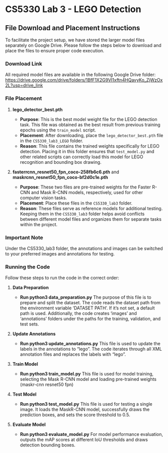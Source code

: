 # CS5330 Lab 3 - LEGO Detection

## File Download and Placement Instructions

To facilitate the project setup, we have stored the larger model files separately on Google Drive. Please follow the steps below to download and place the files to ensure proper code execution.

### Download Link

All required model files are available in the following Google Drive folder:
https://drive.google.com/drive/folders/1BfF1X2G9VI1xftn4HQavyKo_ZjWzOx2L?usp=drive_link

### File Placement

1. **lego_detector_best.pth**
   - **Purpose**: This is the best model weight file for the LEGO detection task. This file was obtained as the best result from previous training epochs using the `train_model` script.
   - **Placement**: After downloading, place the `lego_detector_best.pth` file in the `CS5330_lab3_LEGO` folder.
   - **Reason**: This file contains the trained weights specifically for LEGO detection. Placing it in this folder ensures that `test_model.py` and other related scripts can correctly load this model for LEGO recognition and bounding box drawing.

2. **fasterrcnn_resnet50_fpn_coco-258fb6c6.pth** and **maskrcnn_resnet50_fpn_coco-bf2d0c1e.pth**
   - **Purpose**: These two files are pre-trained weights for the Faster R-CNN and Mask R-CNN models, respectively, used for other computer vision tasks.
   - **Placement**: Place these files in the `CS5330_lab3` folder.
   - **Reason**: These files serve as reference models for additional testing. Keeping them in the `CS5330_lab3` folder helps avoid conflicts between different model files and organizes them for separate tasks within the project.

### Important Note
Under the CS5330_lab3 folder, the annotations and images can be switched to your preferred images and annotations for testing.

### Running the Code
Follow these steps to run the code in the correct order:

1. **Data Preparation**
    - **Run python3 data_preparation.py**
    The purpose of this file is to prepare and split the dataset. The code reads the dataset path from the environment variable ‘DATASET PATH’. If it’s not set, a default path is used. Additionally, the code creates ‘images’ and ‘annotations’ folders under the paths for the training, validation, and test sets.

2. **Update Annotations**
    - **Run python3 update_annotations.py**
    This file is used to update the labels in the annotations to “lego”. The code iterates through all XML annotation files and replaces the labels with “lego”.

3. **Train Model**
    - **Run python3 train_model.py**
    This file is used for model training, selecting the Mask R-CNN model and loading pre-trained weights (maskr-cnn resnet50 fpn)

4. **Test Model**
    - **Run python3 test_model.py**
    This file is used for testing a single image. It loads the MaskR-CNN model, successfully draws the prediction boxes, and sets the score threshold to 0.5.

5. **Evaluate Model**
    - **Run python3 evaluate_model.py**
    For model performance evaluation, outputs the mAP scores at different IoU thresholds and draws detection bounding boxes.
